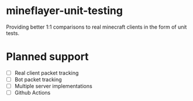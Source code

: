 # mineflayer-unit-testing
Providing better 1:1 comparisons to real minecraft clients in the form of unit tests.


# Planned support

- [ ] Real client packet tracking
- [ ] Bot packet tracking
- [ ] Multiple server implementations
- [ ] Github Actions
